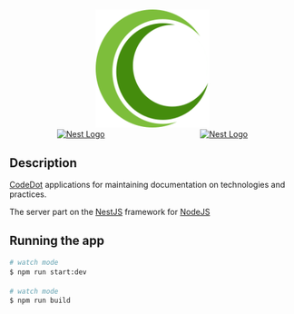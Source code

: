 <div style="padding-top: 50px; display: flex; justify-content: center;">
    <a href="https://crocode.io/" target="blank">
            <img style="object-fit: cover; width: 200px;" src="./picters/crocode-logo.svg">
    </a>
</div>


<div style="display: flex; justify-content: space-around">
    <a href="https://nodejs.org/ru/" target="blank"><img src="https://nodejsdev.ru/nodejs.svg" width="150" alt="Nest Logo" /></a>
    <a href="http://nestjs.com/" target="blank"><img src="https://nestjs.com/img/logo-small.svg" width="150" alt="Nest Logo" /></a>
</div>

## Description

[CodeDot](https://codedot.io/) applications for maintaining documentation on technologies and practices.

The server part on the [NestJS](https://github.com/nestjs/nest) framework for [NodeJS](https://nodejs.org/en/)

## Running the app

```bash
# watch mode 
$ npm run start:dev 

# watch mode 
$ npm run build 
```
